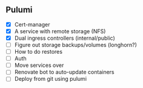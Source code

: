 ## Pulumi

- [x] Cert-manager
- [x] A service with remote storage (NFS)
- [x] Dual ingress controllers (internal/public)
- [ ] Figure out storage backups/volumes (longhorn?)
- [ ] How to do restores
- [ ] Auth
- [ ] Move services over
- [ ] Renovate bot to auto-update containers
- [ ] Deploy from git using pulumi

